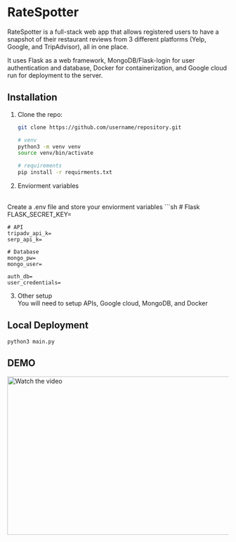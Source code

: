 # RateSpotter

RateSpotter is a full-stack web app that allows registered users to have a snapshot of their restaurant reviews from 3 different platforms (Yelp, Google, and TripAdvisor), all in one place.

It uses Flask as a web framework, MongoDB/Flask-login for user authentication and database, Docker for containerization, and Google cloud run for deployment to the server.


## Installation

1. Clone the repo:
   ```sh
   git clone https://github.com/username/repository.git

   # venv
   python3 -m venv venv
   source venv/bin/activate

   # requirements
   pip install -r requirments.txt

2. Enviorment variables
<br>
Create a .env file and store your enviorment variables
    ```sh
    # Flask
    FLASK_SECRET_KEY=

    # API
    tripadv_api_k=
    serp_api_k=

    # Database
    mongo_pw=
    mongo_user=

    auth_db=
    user_credentials=

3. Other setup
    <br>
    You will need to setup APIs, Google cloud, MongoDB, and Docker

## Local Deployment

    python3 main.py

## DEMO

<a href="https://www.youtube.com/watch?v=bSPoh7LoUU0" target="_blank">
  <img src="https://i.imgur.com/R4ttXrQ.png" alt="Watch the video" width="640" height="360">
</a>